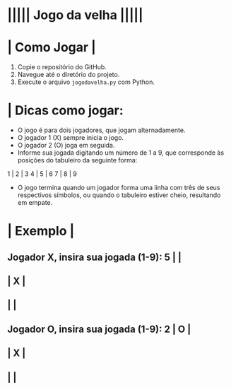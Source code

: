# ||||| Jogo da velha ||||| 

# | Como Jogar |

1. Copie o repositório do GitHub.
2. Navegue até o diretório do projeto.
3. Execute o arquivo `jogodavelha.py` com Python.

# | Dicas como jogar:

- O jogo é para dois jogadores, que jogam alternadamente.
- O jogador 1 (X) sempre inicia o jogo.
- O jogador 2 (O) joga em seguida.
- Informe sua jogada digitando um número de 1 a 9, que corresponde às posições do tabuleiro da seguinte forma:

1 | 2 | 3
4 | 5 | 6
7 | 8 | 9

- O jogo termina quando um jogador forma uma linha com três de seus respectivos símbolos, ou quando o tabuleiro estiver cheio, resultando em empate.

# | Exemplo | 

Jogador X, insira sua jogada (1-9): 5
  |   |  
----------
  | X |
----------
  |   |
----------

Jogador O, insira sua jogada (1-9): 2
  | O |  
----------
  | X |
----------
  |   |
----------